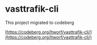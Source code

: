 vasttrafik-cli
==============

This project migrated to codeberg

[https://codeberg.org/ltworf/vasttrafik-cli/](https://codeberg.org/ltworf/vasttrafik-cli/)
